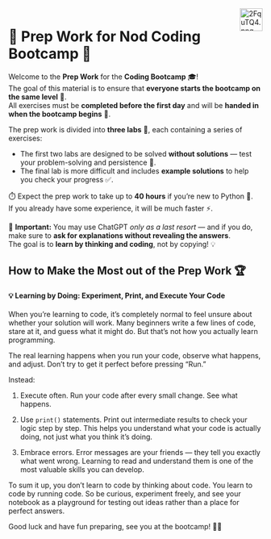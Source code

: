 <img align="right" src="https://iili.io/2FquTQ4.png" alt="2FquTQ4.png" border="0" style="height:45px" style="width:15px"/>

# 🧠 Prep Work for Nod Coding Bootcamp 🚀

Welcome to the **Prep Work** for the **Coding Bootcamp** 🎓!  
The goal of this material is to ensure that **everyone starts the bootcamp on the same level** 💪.  
All exercises must be **completed before the first day** and will be **handed in when the bootcamp begins** 📅.

The prep work is divided into **three labs** 🧩, each containing a series of exercises:  
- The first two labs are designed to be solved **without solutions** — test your problem-solving and persistence 🧠.  
- The final lab is more difficult and includes **example solutions** to help you check your progress ✅.

⏱️ Expect the prep work to take up to **40 hours** if you’re new to Python 🐍.  
If you already have some experience, it will be much faster ⚡.

🤖 **Important:** You may use ChatGPT *only as a last resort* — and if you do, make sure to **ask for explanations without revealing the answers**.  
The goal is to **learn by thinking and coding**, not by copying! 💡

## How to Make the Most out of the Prep Work 🏆

#### 💡 Learning by Doing: Experiment, Print, and Execute Your Code

When you’re learning to code, it’s completely normal to feel unsure about whether your solution will work. Many beginners write a few lines of code, stare at it, and guess what it might do. But that’s not how you actually learn programming.

The real learning happens when you run your code, observe what happens, and adjust.
Don’t try to get it perfect before pressing “Run.” 

Instead:

1. Execute often. Run your code after every small change. See what happens.

2. Use `print()` statements. Print out intermediate results to check your logic step by step. This helps you understand what your code is actually doing, not just what you think it’s doing.

3. Embrace errors. Error messages are your friends — they tell you exactly what went wrong. Learning to read and understand them is one of the most valuable skills you can develop.

To sum it up, you don’t learn to code by thinking about code. You learn to code by running code.
So be curious, experiment freely, and see your notebook as a playground for testing out ideas rather than a place for perfect answers.

Good luck and have fun preparing, see you at the bootcamp! 🚀🔥


